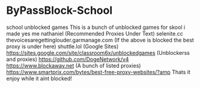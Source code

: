 # ByPassBlock-School
school unblocked games
This is a bunch of unblocked games for skool i made yes me nathaniel
(Recommended Proxies Under Text)
selenite.cc
thevoicesaregettinglouder.garmanage.com
(If the above is blocked the best proxy is under here)
shuttle.lol
(Google Sites)
https://sites.google.com/site/classroom6x/unblockedgames
(Unblockerss and proxies)
https://github.com/DogeNetwork/v4
https://www.blockaway.net
(A bunch of listed proxies)
https://www.smartprix.com/bytes/best-free-proxy-websites/?amp
Thats it enjoy while it aint blocked!
